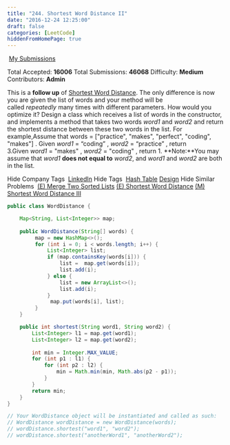 ```yaml
---
title: "244. Shortest Word Distance II"
date: "2016-12-24 12:25:00"
draft: false
categories: [LeetCode]
hiddenFromHomePage: true
---
```

 [My Submissions](https://leetcode.com/problems/shortest-word-distance-ii/submissions/)

Total Accepted: **16006**
Total Submissions: **46068**
Difficulty: **Medium**
Contributors: **Admin**

This is a **follow up** of [Shortest Word Distance](https://leetcode.com/problems/shortest-word-distance). The only difference is now you are given the list of words and your method will be called *repeatedly* many times with different parameters. How would you optimize it?
Design a class which receives a list of words in the constructor, and implements a method that takes two words *word1* and *word2* and return the shortest distance between these two words in the list.
For example,Assume that words = ["practice", "makes", "perfect", "coding", "makes"]
.
Given *word1* = “coding”
, *word2* = “practice”
, return 3.Given *word1* = "makes"
, *word2* = "coding"
, return 1.
**Note:**You may assume that *word1* **does not equal to** *word2*, and *word1* and *word2* are both in the list.

Hide Company Tags
 [LinkedIn](https://leetcode.com/company/linkedin/)
Hide Tags
 [Hash Table](https://leetcode.com/tag/hash-table/) [Design](https://leetcode.com/tag/design/)
Hide Similar Problems
 [(E) Merge Two Sorted Lists](https://leetcode.com/problems/merge-two-sorted-lists/) [(E) Shortest Word Distance](https://leetcode.com/problems/shortest-word-distance/) [(M) Shortest Word Distance III](https://leetcode.com/problems/shortest-word-distance-iii/)
```java
public class WordDistance {

    Map<String, List<Integer>> map;
    
    public WordDistance(String[] words) {
         map = new HashMap<>();
         for (int i = 0; i < words.length; i++) {
             List<Integer> list;
             if (map.containsKey(words[i])) {
                 list =  map.get(words[i]);
                 list.add(i);
             } else {
                 list = new ArrayList<>();
                 list.add(i);
             }
              map.put(words[i], list);
         }
    }

    public int shortest(String word1, String word2) {
        List<Integer> l1 = map.get(word1);
        List<Integer> l2 = map.get(word2);
        
        int min = Integer.MAX_VALUE;
        for (int p1 : l1) {
            for (int p2 : l2) {
                min = Math.min(min, Math.abs(p2 - p1));
            }
        }
        return min;
    }
}

// Your WordDistance object will be instantiated and called as such:
// WordDistance wordDistance = new WordDistance(words);
// wordDistance.shortest("word1", "word2");
// wordDistance.shortest("anotherWord1", "anotherWord2");
```
